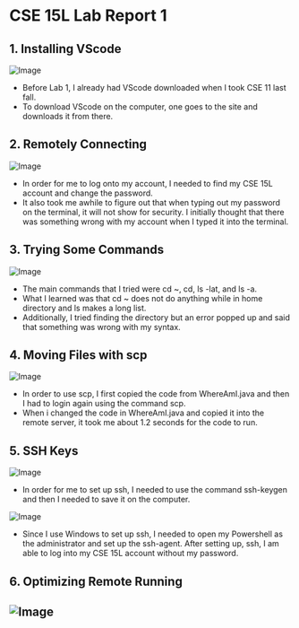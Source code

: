 # CSE 15L Lab Report 1
## 1. Installing VScode
![Image](https://i.snipboard.io/ksPA7d.jpg)
- Before Lab 1, I already had VScode downloaded when I took CSE 11 last fall.
- To download VScode on the computer, one goes to the site and downloads it from there.
## 2. Remotely Connecting
![Image](https://snipboard.io/X4wZa7.jpg)
- In order for me to log onto my account, I needed to find my CSE 15L account and change the password.
- It also took me awhile to figure out that when typing out my password on the terminal, it will not show for security. I initially thought that there was something wrong with my account when I typed it into the terminal.
## 3. Trying Some Commands
![Image](https://snipboard.io/ySOv0R.jpg)
- The main commands that I tried were cd ~, cd, ls -lat, and ls -a.
- What I learned was that cd ~ does not do anything while in home directory and ls makes a long list.
- Additionally, I tried finding the directory but an error popped up and said that something was wrong with my syntax.
## 4. Moving Files with scp
![Image](https://snipboard.io/XdjNc4.jpg)
- In order to use scp, I first copied the code from WhereAmI.java and then I had to login again using the command scp.
- When i changed the code in WhereAmI.java and copied it into the remote server, it took me about 1.2 seconds for the code to run.
## 5. SSH Keys
![Image](https://snipboard.io/2h7pG5.jpg)
- In order for me to set up ssh, I needed to use the command ssh-keygen and then I needed to save it on the computer.

![Image](https://snipboard.io/Svmanw.jpg)
- Since I use Windows to set up ssh, I needed to open my Powershell as the administrator and set up the ssh-agent. After setting up, ssh, I am able to log into my CSE 15L account without my password.
## 6. Optimizing Remote Running
![Image](https://snipboard.io/gXTyYu.jpg)
- 